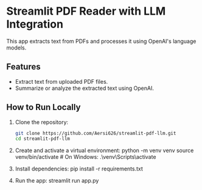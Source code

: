 # Streamlit PDF Reader with LLM Integration

This app extracts text from PDFs and processes it using OpenAI's language models.

## Features
- Extract text from uploaded PDF files.
- Summarize or analyze the extracted text using OpenAI.

## How to Run Locally
1. Clone the repository:
   ```bash
   git clone https://github.com/Aersi626/streamlit-pdf-llm.git
   cd streamlit-pdf-llm

2. Create and activate a virtual environment:
    python -m venv venv
    source venv/bin/activate  # On Windows: .\venv\Scripts\activate

3. Install dependencies:
    pip install -r requirements.txt

4. Run the app:
    streamlit run app.py